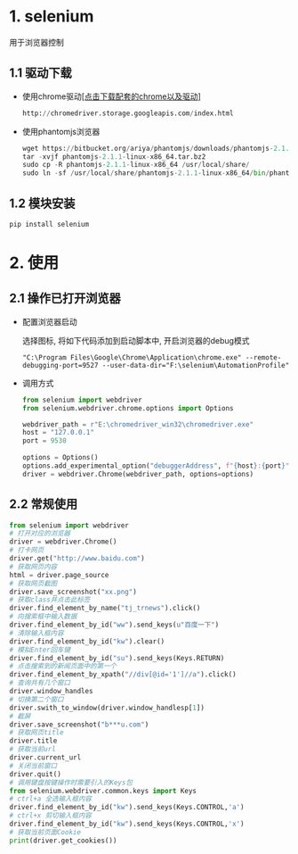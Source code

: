 # 1. selenium

用于浏览器控制

## 1.1 驱动下载

* 使用chrome驱动[[点击下载配套的chrome以及驱动]](https://pan.baidu.com/s/1FhdKT2N1AybRn2p_jbmIfg)

  ```python
  http://chromedriver.storage.googleapis.com/index.html
  ```

* 使用phantomjs浏览器

  ```python
  wget https://bitbucket.org/ariya/phantomjs/downloads/phantomjs-2.1.1-linux-x86_64.tar.bz2
  tar -xvjf phantomjs-2.1.1-linux-x86_64.tar.bz2 
  sudo cp -R phantomjs-2.1.1-linux-x86_64 /usr/local/share/ 
  sudo ln -sf /usr/local/share/phantomjs-2.1.1-linux-x86_64/bin/phantomjs /usr/local/bin/
  ```

## 1.2 模块安装

```python
pip install selenium
```

# 2. 使用

## 2.1 操作已打开浏览器

* 配置浏览器启动

  选择图标, 将如下代码添加到启动脚本中, 开启浏览器的debug模式

  ```shell
  "C:\Program Files\Google\Chrome\Application\chrome.exe" --remote-debugging-port=9527 --user-data-dir="F:\selenium\AutomationProfile"
  ```

* 调用方式

  ```python
  from selenium import webdriver
  from selenium.webdriver.chrome.options import Options
  
  webdriver_path = r"E:\chromedriver_win32\chromedriver.exe"
  host = "127.0.0.1"
  port = 9530
      
  options = Options()
  options.add_experimental_option("debuggerAddress", f"{host}:{port}")
  driver = webdriver.Chrome(webdriver_path, options=options)
  ```

  

## 2.2 常规使用

```python
from selenium import webdriver
# 打开对应的浏览器
driver = webdriver.Chrome()
# 打卡网页
driver.get("http://www.baidu.com")
# 获取网页内容
html = driver.page_source
# 获取网页截图
driver.save_screenshot("xx.png")
# 获取class并点击此标签
driver.find_element_by_name("tj_trnews").click()
# 向搜索框中输入数据
driver.find_element_by_id("ww").send_keys(u"百度一下")
# 清除输入框内容
driver.find_element_by_id("kw").clear()
# 模拟Enter回车键
driver.find_element_by_id("su").send_keys(Keys.RETURN)
# 点击搜索到的新闻页面中的第一个
driver.find_element_by_xpath("//div[@id='1']//a").click()
# 查询共有几个窗口
driver.window_handles
# 切换第二个窗口
driver.swith_to_window(driver.window_handlesp[1])
# 截屏
driver.save_screenshot("b***u.com")
# 获取网页title
driver.title
# 获取当前url
driver.current_url
# 关闭当前窗口
driver.quit()
# 调用键盘按键操作时需要引入的Keys包
from selenium.webdriver.common.keys import Keys
# ctrl+a 全选输入框内容
driver.find_element_by_id("kw").send_keys(Keys.CONTROL,'a')
# ctrl+x 剪切输入框内容
driver.find_element_by_id("kw").send_keys(Keys.CONTROL,'x')
# 获取当前页面Cookie
print(driver.get_cookies())
```


